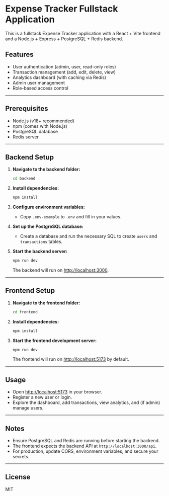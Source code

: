 # Expense Tracker Fullstack Application

This is a fullstack Expense Tracker application with a React + Vite frontend and a Node.js + Express + PostgreSQL + Redis backend.

## Features

- User authentication (admin, user, read-only roles)
- Transaction management (add, edit, delete, view)
- Analytics dashboard (with caching via Redis)
- Admin user management
- Role-based access control

---

## Prerequisites

- Node.js (v18+ recommended)
- npm (comes with Node.js)
- PostgreSQL database
- Redis server

---

## Backend Setup

1. **Navigate to the backend folder:**

   ```sh
   cd backend
   ```

2. **Install dependencies:**

   ```sh
   npm install
   ```

3. **Configure environment variables:**

   - Copy `.env-example` to `.env` and fill in your values.

4. **Set up the PostgreSQL database:**

   - Create a database and run the necessary SQL to create `users` and `transactions` tables.

5. **Start the backend server:**

   ```sh
   npm run dev
   ```

   The backend will run on [http://localhost:3000](http://localhost:3000).

---

## Frontend Setup

1. **Navigate to the frontend folder:**

   ```sh
   cd frontend
   ```

2. **Install dependencies:**

   ```sh
   npm install
   ```

3. **Start the frontend development server:**

   ```sh
   npm run dev
   ```

   The frontend will run on [http://localhost:5173](http://localhost:5173) by default.

---

## Usage

- Open [http://localhost:5173](http://localhost:5173) in your browser.
- Register a new user or login.
- Explore the dashboard, add transactions, view analytics, and (if admin) manage users.

---

## Notes

- Ensure PostgreSQL and Redis are running before starting the backend.
- The frontend expects the backend API at `http://localhost:3000/api`.
- For production, update CORS, environment variables, and secure your secrets.

---

## License

MIT
